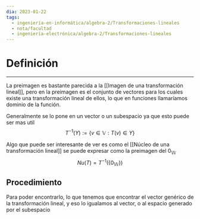 ```yaml
---
dia: 2023-01-22
tags:
  - ingeniería-en-informática/algebra-2/Transformaciones-lineales
  - nota/facultad
  - ingeniería-electrónica/algebra-2/Transformaciones-lineales
---
```

# Definición
---
La preimagen es bastante parecida a la [[Imagen de una transformación lineal]], pero en la preimagen es el conjunto de vectores para los cuales existe una transformación lineal de ellos, lo que en funciones llamaríamos dominio de la función.

Generalmente se lo pone en un vector o un subespacio ya que esto puede ser mas util
$$T^{-1}(Y) := \{v \in \mathbb{V} : T(v) \in Y \}$$

Algo que puede ser interesante de ver es como el [[Núcleo de una transformación lineal]] se puede expresar como la preimagen del $0_{\mathbb{W}}$
$$Nu(T)=T^{-1}(\{0_\mathbb{W} \})$$

## Procedimiento
Para poder encontrarlo, lo que tenemos que encontrar el vector genérico de la transformación lineal, y eso lo igualamos al vector, o al espacio generado por el subespacio 